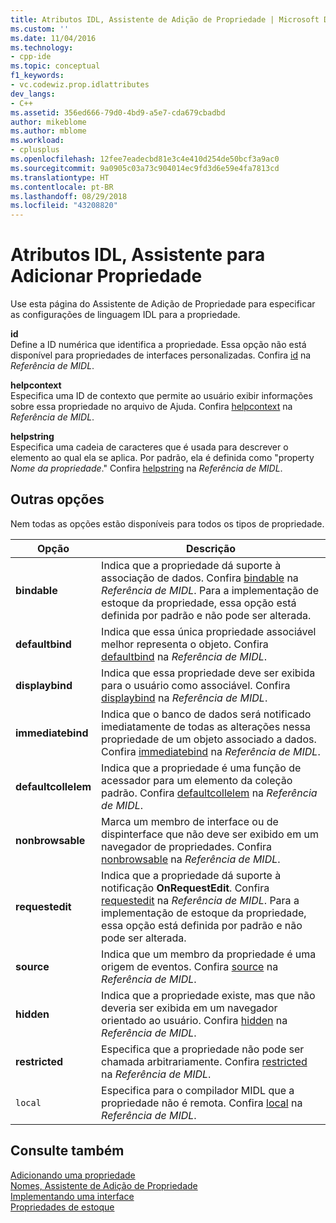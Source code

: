 ```yaml
---
title: Atributos IDL, Assistente de Adição de Propriedade | Microsoft Docs
ms.custom: ''
ms.date: 11/04/2016
ms.technology:
- cpp-ide
ms.topic: conceptual
f1_keywords:
- vc.codewiz.prop.idlattributes
dev_langs:
- C++
ms.assetid: 356ed666-79d0-4bd9-a5e7-cda679cbadbd
author: mikeblome
ms.author: mblome
ms.workload:
- cplusplus
ms.openlocfilehash: 12fee7eadecbd81e3c4e410d254de50bcf3a9ac0
ms.sourcegitcommit: 9a0905c03a73c904014ec9fd3d6e59e4fa7813cd
ms.translationtype: HT
ms.contentlocale: pt-BR
ms.lasthandoff: 08/29/2018
ms.locfileid: "43208820"
---
```

# <a name="idl-attributes-add-property-wizard"></a>Atributos IDL, Assistente para Adicionar Propriedade
Use esta página do Assistente de Adição de Propriedade para especificar as configurações de linguagem IDL para a propriedade.  
  
 **id**  
 Define a ID numérica que identifica a propriedade. Essa opção não está disponível para propriedades de interfaces personalizadas. Confira [id](/windows/desktop/Midl/id) na *Referência de MIDL*.  
  
 **helpcontext**  
 Especifica uma ID de contexto que permite ao usuário exibir informações sobre essa propriedade no arquivo de Ajuda. Confira [helpcontext](/windows/desktop/Midl/helpcontext) na *Referência de MIDL*.  
  
 **helpstring**  
 Especifica uma cadeia de caracteres que é usada para descrever o elemento ao qual ela se aplica. Por padrão, ela é definida como "property *Nome da propriedade*." Confira [helpstring](/windows/desktop/Midl/helpstring) na *Referência de MIDL*.  
  
## <a name="other-options"></a>Outras opções  
 Nem todas as opções estão disponíveis para todos os tipos de propriedade.  
  
|Opção|Descrição|  
|------------|-----------------|  
|**bindable**|Indica que a propriedade dá suporte à associação de dados. Confira [bindable](/windows/desktop/Midl/bindable) na *Referência de MIDL*. Para a implementação de estoque da propriedade, essa opção está definida por padrão e não pode ser alterada.|  
|**defaultbind**|Indica que essa única propriedade associável melhor representa o objeto. Confira [defaultbind](/windows/desktop/Midl/defaultbind) na *Referência de MIDL*.|  
|**displaybind**|Indica que essa propriedade deve ser exibida para o usuário como associável. Confira [displaybind](/windows/desktop/Midl/displaybind) na *Referência de MIDL*.|  
|**immediatebind**|Indica que o banco de dados será notificado imediatamente de todas as alterações nessa propriedade de um objeto associado a dados. Confira [immediatebind](/windows/desktop/Midl/immediatebind) na *Referência de MIDL*.|  
|**defaultcollelem**|Indica que a propriedade é uma função de acessador para um elemento da coleção padrão. Confira [defaultcollelem](/windows/desktop/Midl/defaultcollelem) na *Referência de MIDL*.|  
|**nonbrowsable**|Marca um membro de interface ou de dispinterface que não deve ser exibido em um navegador de propriedades. Confira [nonbrowsable](/windows/desktop/Midl/nonbrowsable) na *Referência de MIDL*.|  
|**requestedit**|Indica que a propriedade dá suporte à notificação **OnRequestEdit**. Confira [requestedit](/windows/desktop/Midl/requestedit) na *Referência de MIDL*. Para a implementação de estoque da propriedade, essa opção está definida por padrão e não pode ser alterada.|  
|**source**|Indica que um membro da propriedade é uma origem de eventos. Confira [source](/windows/desktop/Midl/source) na *Referência de MIDL*.|  
|**hidden**|Indica que a propriedade existe, mas que não deveria ser exibida em um navegador orientado ao usuário. Confira [hidden](/windows/desktop/Midl/hidden) na *Referência de MIDL*.|  
|**restricted**|Especifica que a propriedade não pode ser chamada arbitrariamente. Confira [restricted](/windows/desktop/Midl/restricted) na *Referência de MIDL*.|  
|`local`|Especifica para o compilador MIDL que a propriedade não é remota. Confira [local](/windows/desktop/Midl/local) na *Referência de MIDL*.|  
  
## <a name="see-also"></a>Consulte também  
 [Adicionando uma propriedade](../ide/adding-a-property-visual-cpp.md)   
 [Nomes, Assistente de Adição de Propriedade](../ide/names-add-property-wizard.md)   
 [Implementando uma interface](../ide/implementing-an-interface-visual-cpp.md)   
 [Propriedades de estoque](../ide/stock-properties.md)